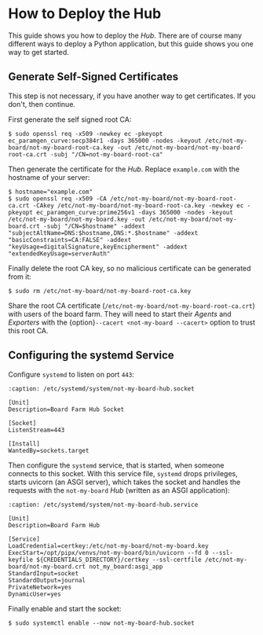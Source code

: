 # How to Deploy the Hub

This guide shows you how to deploy the *Hub*. There are of course many different
ways to deploy a Python application, but this guide shows you one way to get
started.

## Generate Self-Signed Certificates

This step is not necessary, if you have another way to get certificates. If you
don't, then continue.

First generate the self signed root CA:
```console
$ sudo openssl req -x509 -newkey ec -pkeyopt ec_paramgen_curve:secp384r1 -days 365000 -nodes -keyout /etc/not-my-board/not-my-board-root-ca.key -out /etc/not-my-board/not-my-board-root-ca.crt -subj "/CN=not-my-board-root-ca"
```

Then generate the certificate for the *Hub*. Replace `example.com` with the
hostname of your server:
```console
$ hostname="example.com"
$ sudo openssl req -x509 -CA /etc/not-my-board/not-my-board-root-ca.crt -CAkey /etc/not-my-board/not-my-board-root-ca.key -newkey ec -pkeyopt ec_paramgen_curve:prime256v1 -days 365000 -nodes -keyout /etc/not-my-board/not-my-board.key -out /etc/not-my-board/not-my-board.crt -subj "/CN=$hostname" -addext "subjectAltName=DNS:$hostname,DNS:*.$hostname" -addext "basicConstraints=CA:FALSE" -addext "keyUsage=digitalSignature,keyEncipherment" -addext "extendedKeyUsage=serverAuth"
```

Finally delete the root CA key, so no malicious certificate can be generated
from it:
```console
$ sudo rm /etc/not-my-board/not-my-board-root-ca.key
```

Share the root CA certificate (`/etc/not-my-board/not-my-board-root-ca.crt`)
with users of the board farm. They will need to start their *Agents* and
*Exporters* with the {option}`--cacert <not-my-board --cacert>` option to trust
this root CA.

## Configuring the systemd Service

Configure `systemd` to listen on port `443`:
```{code-block} systemd
:caption: /etc/systemd/system/not-my-board-hub.socket

[Unit]
Description=Board Farm Hub Socket

[Socket]
ListenStream=443

[Install]
WantedBy=sockets.target
```

Then configure the `systemd` service, that is started, when someone connects to
this socket. With this service file, `systemd` drops privileges, starts uvicorn
(an ASGI server), which takes the socket and handles the requests with the
`not-my-board` *Hub* (written as an ASGI application):
```{code-block} systemd
:caption: /etc/systemd/system/not-my-board-hub.service

[Unit]
Description=Board Farm Hub

[Service]
LoadCredential=certkey:/etc/not-my-board/not-my-board.key
ExecStart=/opt/pipx/venvs/not-my-board/bin/uvicorn --fd 0 --ssl-keyfile ${CREDENTIALS_DIRECTORY}/certkey --ssl-certfile /etc/not-my-board/not-my-board.crt not_my_board:asgi_app
StandardInput=socket
StandardOutput=journal
PrivateNetwork=yes
DynamicUser=yes
```

Finally enable and start the socket:
```console
$ sudo systemctl enable --now not-my-board-hub.socket
```

